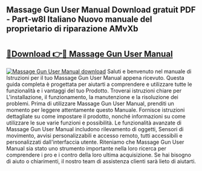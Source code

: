 ## Massage Gun User Manual Download gratuit PDF - Part-w8I Italiano Nuovo manuale del proprietario di riparazione AMvXb

# <h2><a href="http://dfb7inm.blite.top/?on=Massage+Gun+User+Manual">🔗Download 👉🔴 Massage Gun User Manual</a></h2>

[![Massage Gun User Manual download](https://i.imgur.com/lujVjoI.png)](http://dfb7inm.blite.top/?on=Massage+Gun+User+Manual)
Saluti e benvenuto nel manuale di Istruzioni per il tuo Massage Gun User Manual appena ricevuto. Questa guida completa è progettata per aiutarti a comprendere e utilizzare tutte le funzionalità e i vantaggi del tuo Prodotto. Troverai istruzioni chiare per L'installazione, il funzionamento, la manutenzione e la risoluzione dei problemi. Prima di utilizzare Massage Gun User Manual, prenditi un momento per leggere attentamente questo Manuale. Fornisce istruzioni dettagliate su come impostare il prodotto, nonché informazioni su come utilizzare le sue varie funzioni e possibilità. Le funzionalità avanzate di Massage Gun User Manual includono rilevamento di oggetti, Sensori di movimento, avvisi personalizzabili e accesso remoto, tutti accessibili e personalizzati dall'interfaccia utente. Riteniamo che Massage Gun User Manual sia stato uno strumento importante nella loro ricerca per comprendere i pro e i contro della loro ultima acquisizione. Se hai bisogno di aiuto o chiarimenti, il nostro team di assistenza clienti sarà lieto di aiutarti.
